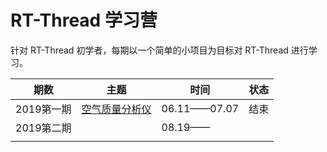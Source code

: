 # RT-Thread 学习营
针对 RT-Thread 初学者，每期以一个简单的小项目为目标对 RT-Thread 进行学习。

| 期数       | 主题                                         | 时间         | 状态 |
| ---------- | -------------------------------------------- | ------------ | ---- |
| 2019第一期 | [空气质量分析仪]([01]空气质量分析仪/概要.md) | 06.11——07.07 | 结束 |
| 2019第二期 |                                              | 08.19——      |      |
|            |                                              |              |      |

